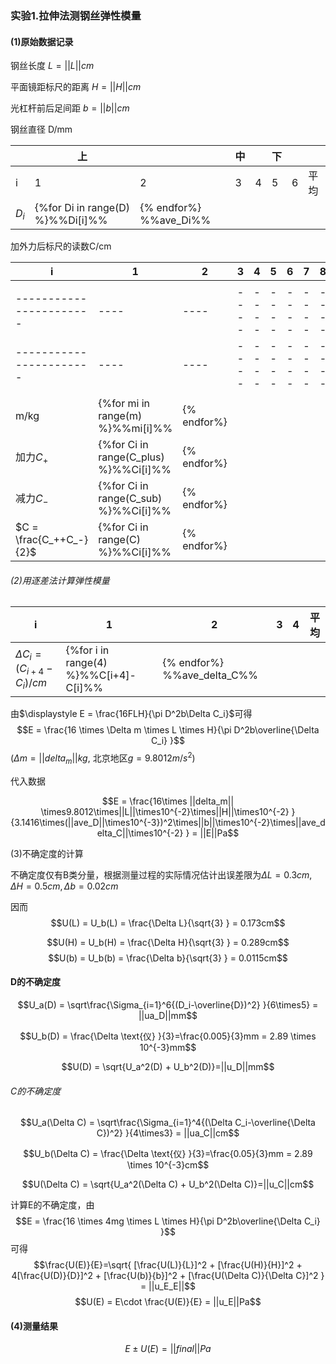 ### 实验1.拉伸法测钢丝弹性模量

#### (1)原始数据记录

钢丝长度 $L = ||L||cm$

平面镜距标尺的距离 $H = ||H||cm$

光杠杆前后足间距 $b = ||b||cm$

钢丝直径 D/mm

|           | 上   |      | 中   |      | 下   |      |      |
| --------- | ---- | ---- | ---- | ---- | ---- | ---- | ---- |
| i         | 1    | 2    | 3    | 4    | 5    | 6    | 平均 |
| $D_i$     |{%for Di in range(D) %}%%Di[i]%% | {% endfor%}    %%ave_Di%%|

加外力后标尺的读数C/cm

| i    | 1    | 2    | 3    | 4    | 5    | 6    | 7    | 8    |
| ---- | ---- | ---- | ---- | ---- | ---- | ---- | ---- | ---- |
|      |      |      |      |      |      |      |      |      |
| ----------------------- | ---- | ---- | ---- | ---- | ---- | ---- | ---- | ---- |
| ----------------------- | ---- | ---- | ---- | ---- | ---- | ---- | ---- | ---- |
|                         |      |      |      |      |      |      |      |      |
| m/kg|{%for mi in range(m) %}%%mi[i]%% | {% endfor%}
| 加力$C_+$|{%for Ci in range(C_plus) %}%%Ci[i]%% | {% endfor%}
| 减力$C_-$|{%for Ci in range(C_sub) %}%%Ci[i]%% | {% endfor%}
| $C = \frac{C_++C_-}{2}$ |{%for Ci in range(C) %}%%Ci[i]%% | {% endfor%}

###### (2)用逐差法计算弹性模量



| i                             | 1    | 2    | 3    | 4    | 平均 |
| ----------------------------- | ---- | ---- | ---- | ---- | ---- |
| $\Delta C_i=(C_{i+4}-C_i)/cm$ |{%for i in range(4) %}%%C[i+4]-C[i]%% | {% endfor%}    %%ave_delta_C%%|

由$\displaystyle E = \frac{16FLH}{\pi D^2b\Delta C_i}$可得$$E = \frac{16 \times \Delta m \times L \times H}{\pi D^2b\overline{\Delta C_i} }$$($\Delta m=||delta_m||kg$, 北京地区$g = 9.8012m/s^2$)

代入数据

$$E = \frac{16\times ||delta_m|| \times9.8012\times||L||\times10^{-2}\times||H||\times10^{-2} }{3.1416\times(||ave_D||\times10^{-3})^2\times||b||\times10^{-2}\times||ave_delta_C||\times10^{-2} } = ||E||Pa$$

(3)不确定度的计算

不确定度仅有B类分量，根据测量过程的实际情况估计出误差限为$\Delta L = 0.3cm, \Delta H = 0.5cm, \Delta b = 0.02cm$

因而 $$U(L) = U_b(L) = \frac{\Delta L}{\sqrt{3} } = 0.173cm$$

$$U(H) = U_b(H) = \frac{\Delta H}{\sqrt{3} } = 0.289cm$$ 
$$U(b) = U_b(b) = \frac{\Delta b}{\sqrt{3} } = 0.0115cm$$ 

#### D的不确定度

$$U_a(D) = \sqrt\frac{\Sigma_{i=1}^6{(D_i-\overline{D})^2} }{6\times5} = ||ua_D||mm$$

$$U_b(D) = \frac{\Delta \text{仪} }{3}=\frac{0.005}{3}mm = 2.89 \times 10^{-3}mm$$

$$U(D) = \sqrt{U_a^2(D) + U_b^2(D)}=||u_D||mm$$

###### C的不确定度

$$U_a(\Delta C) = \sqrt\frac{\Sigma_{i=1}^4{(\Delta C_i-\overline{\Delta C})^2} }{4\times3} = ||ua_C||cm$$

$$U_b(\Delta C) = \frac{\Delta \text{仪} }{3}=\frac{0.05}{3}mm = 2.89 \times 10^{-3}cm$$

$$U(\Delta C) = \sqrt{U_a^2(\Delta C) + U_b^2(\Delta C)}=||u_C||cm$$

计算E的不确定度，由$$E = \frac{16 \times 4mg \times L \times H}{\pi D^2b\overline{\Delta C_i} }$$可得
$$\frac{U(E)}{E}=\sqrt{ [\frac{U(L)}{L}]^2 + [\frac{U(H)}{H}]^2 + 4[\frac{U(D)}{D}]^2 + [\frac{U(b)}{b}]^2 + [\frac{U(\Delta C)}{\Delta C}]^2 } = ||u_E_E||$$
$$U(E) = E\cdot \frac{U(E)}{E} = ||u_E||Pa$$

#### (4)测量结果

$$E \pm U(E) = ||final|| Pa$$

